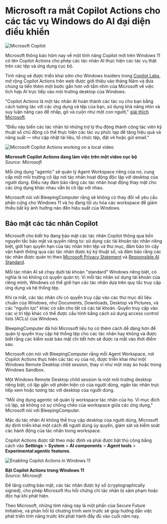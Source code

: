 # Microsoft ra mắt Copilot Actions cho các tác vụ Windows do AI đại diện điều khiển

![Microsoft Copilot](https://www.bleepstatic.com/content/hl-images/2025/10/15/microsoft-copilot.jpg)

Microsoft thông báo hôm nay về một tính năng Copilot mới trên Windows 11 có tên Copilot Actions cho phép các tác nhân AI thực hiện các tác vụ thật trên các tệp và ứng dụng cục bộ.

Tính năng sẽ được triển khai sớm cho Windows Insiders trong [Copilot Labs](https://copilot.microsoft.com/labs), mở rộng Copilot Actions trên web được giới thiệu vào tháng Năm và đưa chúng ta tiến thêm một bước gần hơn với tầm nhìn của Microsoft về việc tích hợp AI trực tiếp vào môi trường desktop của Windows.

"Copilot Actions là một tác nhân AI hoàn thành các tác vụ cho bạn bằng cách tương tác với các ứng dụng và tệp của bạn, sử dụng khả năng nhìn và suy luận nâng cao để nhấp, gõ và cuộn như một con người," [giải thích Microsoft](https://blogs.windows.com/windowsexperience/?p=179965).

"Điều này biến các tác nhân từ những trợ lý thụ động thành cộng tác viên kỹ thuật số chủ động có thể thực hiện các tác vụ phức tạp để tăng hiệu quả và năng suất — như cập nhật tài liệu, tổ chức tệp, đặt vé hoặc gửi email."

![Microsoft Copilot Actions working on a local video](https://www.bleepstatic.com/images/news/Microsoft/windows-11/c/copilot/copilot-actions/copilot-actions.jpg)

**Microsoft Copilot Actions đang làm việc trên một video cục bộ**  
_Source: Microsoft_

Mỗi ứng dụng "agentic" sẽ quản lý Agent Workspace riêng của nó, cung cấp một môi trường cô lập nơi tác nhân hoạt động độc lập với desktop của người dùng. Điều này đảm bảo rằng các tác nhân hoạt động thay mặt cho các ứng dụng khác nhau vẫn bị cô lập với nhau.

Microsoft nói với BleepingComputer rằng sẽ không có thay đổi về yêu cầu phần cứng cho Windows 11 và họ đang tối ưu hóa các workspace để giảm thiểu bất kỳ ảnh hưởng nào đến hiệu suất của Windows.

## Bảo mật các tác nhân Copilot

Microsoft cho biết họ đang bảo mật các tác nhân Copilot thông qua bốn nguyên tắc bảo mật và quyền riêng tư: sử dụng các tài khoản tác nhân riêng biệt, giới hạn quyền hạn của tác nhân trên tệp và thư mục, đảm bảo tin cậy vận hành thông qua các tác nhân được ký kỹ thuật số, và đảm bảo rằng các tác nhân được quản trị theo [Microsoft Privacy Statement](https://go.microsoft.com/fwlink/p/?LinkId=521839) và [Responsible AI Standard](https://www.microsoft.com/en-us/privacy/privacy-report?msockid=12b6fb88e4a76d9418ededaae5266c63).

Mỗi tác nhân AI sẽ chạy dưới tài khoản "standard" Windows riêng biệt, có nghĩa là nó không có quyền quản trị. Vì mỗi tác nhân sử dụng tài khoản của riêng mình, Windows có thể giới hạn các tác nhân dựa trên quy tắc truy cập ứng dụng và hệ thống tệp.

Khi ra mắt, các tác nhân chỉ có quyền truy cập vào các thư mục dữ liệu chuẩn của Windows, như Documents, Downloads, Desktop và Pictures, và các "nguồn lực" khác có sẵn cho tất cả các tài khoản. Quyền truy cập vào các vị trí tệp khác có thể được cấu hình bằng cách sử dụng access control lists (ACLs) của Windows.

BleepingComputer đã hỏi Microsoft liệu họ có thêm cách dễ dàng hơn để quản lý quyền truy cập hệ thống tệp cho các tác nhân hay không và được biết rằng các kiểm soát bảo mật chi tiết hơn sẽ được ra mắt vào thời điểm sau.

Microsoft còn nói với BleepingComputer rằng mỗi Agent Workspace, nơi Copilot Actions thực hiện các tác vụ của nó, được triển khai như một Windows Remote Desktop child session, thay vì như một máy ảo hoặc trong Windows Sandbox.

Một Windows Remote Desktop child session là một môi trường desktop riêng biệt, cô lập gắn với phiên hiện có của người dùng, ngăn tác nhân trực tiếp xem hoặc tương tác với desktop của người dùng.

"Mỗi ứng dụng agentic sẽ quản lý workspace tác nhân của họ. Vì mục đích cô lập, sẽ không có sự chồng chéo của workspace giữa các ứng dụng," Microsoft nói với BleepingComputer.

Mặc dù tác nhân AI không thể truy cập desktop của người dùng, Microsoft dự định triển khai một cách để người dùng ủy quyền, giám sát và kiểm soát các hành động của tác nhân trong workspace.

Copilot Actions được tắt theo mặc định và phải được bật thủ công bằng cách vào **Settings** \> **System** \> **AI components** \> **Agent tools** \> **Experimental agentic features**.

![Enabling Copilot Actions in Windows 11](https://www.bleepstatic.com/images/news/Microsoft/windows-11/c/copilot/copilot-actions/enable-copilot-actions.jpg)

**Bật Copilot Actions trong Windows 11**  
_Source: Microsoft_

Để tăng cường bảo mật, các tác nhân được ký số (cryptographically signed), cho phép Microsoft thu hồi chứng chỉ tác nhân bị xâm phạm hoặc độc hại khi phát hiện.

Theo Microsoft, những tính năng này là một phần của Secure Future Initiative, và phản hồi từ chương trình xem trước sẽ giúp hướng dẫn việc phát triển tính năng trước khi phát hành đầy đủ vào cuối năm nay.